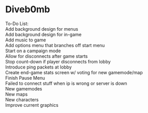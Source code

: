 Diveb0mb<br>
========
To-Do List:<br>
Add background design for menus<br>
Add background design for in-game<br>
Add music to game<br>
Add options menu that branches off start menu<br>
Start on a campaign mode<br>
Allow for disconnects after game starts<br>
Stop count-down if player disconnects from lobby<br>
Introduce ping packets at lobby<br>
Create end-game stats screen w/ voting for new gamemode/map<br>
Finish Pause Menu<br>
Failed to connect stuff when ip is wrong or server is down<br>
New gamemodes<br>
New maps<br>
New characters<br>
Improve current graphics<br>